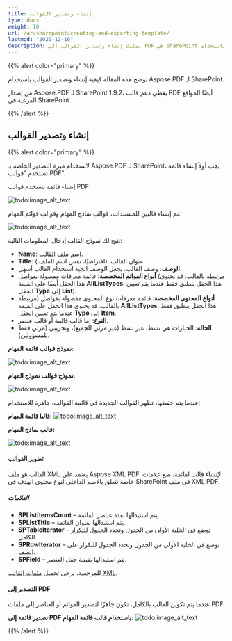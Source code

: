 ```yaml
---
title: إنشاء وتصدير القوالب
type: docs
weight: 10
url: /ar/sharepoint/creating-and-exporting-template/
lastmod: "2020-12-16"
description: يمكنك إنشاء وتصدير القوالب إلى PDF في SharePoint باستخدام PDF SharePoint API.
---
```


{{% alert color="primary" %}}

توضح هذه المقالة كيفية إنشاء وتصدير القوالب باستخدام Aspose.PDF لـ SharePoint.

من إصدار Aspose.PDF لـ SharePoint 1.9.2، يغطي دعم قالب PDF أيضًا المواقع الفرعية في SharePoint.

{{% /alert %}}

## **إنشاء وتصدير القوالب**
{{% alert color="primary" %}}

لاستخدام ميزة التصدير الخاصة بـ Aspose.PDF لـ SharePoint، يجب أولاً إنشاء قائمة تستخدم "قوالب PDF".

إنشاء قائمة تستخدم قوالب PDF:

![todo:image_alt_text](creating-and-exporting-template_1.png)

تم إنشاء قالبين للمستندات، قوالب نماذج المهام وقوالب قوائم المهام:

![todo:image_alt_text](creating-and-exporting-template_2.png)

يتيح لك نموذج القالب إدخال المعلومات التالية:

- **Name**: اسم ملف القالب.
- **Title**: عنوان القالب.
 (افتراضيًا، نفس اسم الملف.)
- **الوصف**: وصف القالب. يجعل الوصف الجيد استخدام القالب أسهل.
- **أنواع القوائم المخصصة**: قائمة معرفات مفصولة بفواصل (مرتبطة بالقالب. قد يحتوي هذا الحقل أيضًا على القيمة **AllListTypes**. هذا الحقل ينطبق فقط عندما يتم تعيين الحقل **Type** إلى **List**).
- **أنواع المحتوى المخصصة**: قائمة معرفات نوع المحتوى مفصولة بفواصل (مرتبطة بالقالب. قد يحتوي هذا الحقل على القيمة **AllListTypes**. هذا الحقل ينطبق فقط عندما يتم تعيين الحقل **Type** إلى **Item**.
- **النوع**: إما قالب قائمة أو قالب عنصر.
- **الحالة**: الخيارات هي نشط، غير نشط (غير مرئي للجميع)، وتجريبي (مرئي فقط للمسؤولين).

**نموذج قوالب قائمة المهام:**

![todo:image_alt_text](creating-and-exporting-template_3.png)




**نموذج قوالب نموذج المهام:**

![todo:image_alt_text](creating-and-exporting-template_4.png)




عندما يتم حفظها، تظهر القوالب الجديدة في قائمة القوالب، جاهزة للاستخدام:


**قالبا قائمة المهام:**
![todo:image_alt_text](creating-and-exporting-template_5.png)

**قالب نماذج المهام:**

![todo:image_alt_text](creating-and-exporting-template_6.png)

#### **تطوير القوالب**
القالب هو ملف XML يعتمد على Aspose XML PDF. لإنشاء قالب لقائمة، ضع علامات خاصة تتعلق بالاسم الداخلي لنوع محتوى الهدف في SharePoint في ملف XML PDF.
##### **العلامات**
- **SPListItemsCount** – يتم استبدالها بعدد عناصر القائمة.
- **SPListTitle** – يتم استبدالها بعنوان القائمة.
- **SPTableIterator** – توضع في الخلية الأولى من الجدول وتحدد الجدول للتكرار الكامل.
- **SPRowIterator** – توضع في الخلية الأولى من الجدول وتحدد الجدول للتكرار على الصف.
- **SPField** – يتم استبدالها بقيمة حقل العنصر.

للمرجعية، يرجى تحميل [ملفات القالب XML](attachments/8421394/8618082.zip).
#### **التصدير إلى PDF**
عندما يتم تكوين القالب بالكامل، تكون جاهزًا لتصدير القوائم أو العناصر إلى ملفات PDF.

**تصدير قائمة إلى PDF باستخدام قالب قائمة المهام:**
![todo:image_alt_text](creating-and-exporting-template_7.png)

{{% /alert %}}
